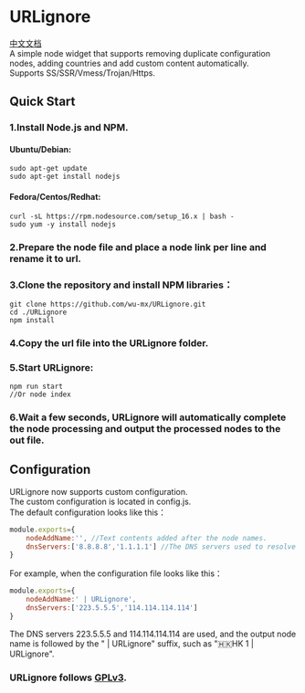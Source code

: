 # URLignore
[中文文档](./README-zh.md) <br>
A simple node widget that supports removing duplicate configuration nodes, adding countries and add custom content automatically.<br>
Supports SS/SSR/Vmess/Trojan/Https.

## Quick Start
### 1.Install Node.js and NPM.
#### Ubuntu/Debian:
```shell
sudo apt-get update
sudo apt-get install nodejs
```

#### Fedora/Centos/Redhat:
```shell
curl -sL https://rpm.nodesource.com/setup_16.x | bash -
sudo yum -y install nodejs
```

### 2.Prepare the node file and place a node link per line and rename it to url.<br>

### 3.Clone the repository and install NPM libraries：
````shell
git clone https://github.com/wu-mx/URLignore.git
cd ./URLignore
npm install
````

### 4.Copy the url file into the URLignore folder.<br>
### 5.Start URLignore:
```shell
npm run start
//Or node index
```
### 6.Wait a few seconds, URLignore will automatically complete the node processing and output the processed nodes to the out file.

## Configuration
URLignore now supports custom configuration.<br>
The custom configuration is located in config.js.<br>
The default configuration looks like this：
```javascript
module.exports={
    nodeAddName:'', //Text contents added after the node names.
    dnsServers:['8.8.8.8','1.1.1.1'] //The DNS servers used to resolve the domain when processing node countries are stored in array format. No modification is required unless necessary.
}
```
For example, when the configuration file looks like this：
```javascript
module.exports={
    nodeAddName:' | URLignore',
    dnsServers:['223.5.5.5','114.114.114.114']
}
```
The DNS servers 223.5.5.5 and 114.114.114.114 are used, and the output node name is followed by the " | URLignore" suffix, such as "🇭🇰HK 1 | URLignore".

### URLignore follows [GPLv3](./LICENSE).
